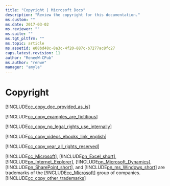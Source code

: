```yaml
---
title: "Copyright | Microsoft Docs"
description: "Review the copyright for this documentation."
ms.custom: ""
ms.date: 2017-03-02
ms.reviewer: ""
ms.suite: ""
ms.tgt_pltfrm: ""
ms.topic: article
ms.assetid: e08bd48c-8a3c-4f20-887c-b7277ac8fc27
caps.latest.revision: 11
author: "ReneeW-CPub"
ms.author: "renwe"
manager: "amyla"
---
```

# Copyright
[!INCLUDE[cc_copy_doc_provided_as_is](../includes/cc-copy-doc-provided-as-is.md)]  
  
 [!INCLUDE[cc_copy_examples_are_fictitious](../includes/cc-copy-examples-are-fictitious.md)]  
  
 [!INCLUDE[cc_copy_no_legal_rights_use_internally](../includes/cc-copy-no-legal-rights-use-internally.md)]  
  
 [!INCLUDE[cc_copy_videos_ebooks_link_english](../includes/cc-copy-videos-ebooks-link-english.md)]  
  
 [!INCLUDE[cc_copy_year_all_rights_reserved](../includes/cc-copy-year-all-rights-reserved.md)]  
  
 [!INCLUDE[cc_Microsoft](../includes/cc-microsoft.md)], [!INCLUDE[pn_Excel_short](../includes/pn-excel-short.md)], [!INCLUDE[pn_Internet_Explorer](../includes/pn-internet-explorer.md)], [!INCLUDE[pn_Microsoft_Dynamics](../includes/pn-microsoft-dynamics.md)], [!INCLUDE[pn_SharePoint_short](../includes/pn-sharepoint-short.md)], and [!INCLUDE[pn_ms_Windows_short](../includes/pn-ms-windows-short.md)] are trademarks of the [!INCLUDE[cc_Microsoft](../includes/cc-microsoft.md)] group of companies. [!INCLUDE[cc_copy_other_trademarks](../includes/cc-copy-other-trademarks.md)]
